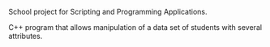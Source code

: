 School project for Scripting and Programming Applications. 

C++ program that allows manipulation of a data set of students with several attributes.

